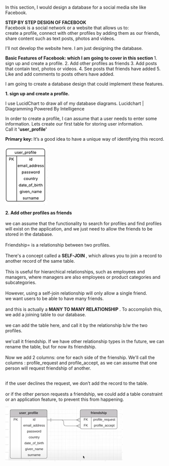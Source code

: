 In this section, I would design a database for a social media site like Facebook.		
		
<b> STEP BY STEP DESIGN OF FACEBOOK		</b>
<br>	Facebook is a social network or a website that allows us to:	
		create a profile,
		connect with other profiles by adding them as our friends,
		share content such as text posts, photos and videos.
		
I'll not develop the website here. I am just designing the database.	

	
<b> Basic Features of Facebook: which I am going to cover in this section </b>
	1. sign up and create a profile.
	2. Add other profiles as friends
	3. Add posts that contain text, photos or videos.
	4. See posts that friends have added
	5. Like and add comments to posts others have added.
	
I am going to create a database design that could implement these features.
	
<b> 1. sign up and create a profile. </b>
	
I use LucidChart to draw all of my database diagrams.
Lucidchart | Diagramming Powered By Intelligence
	
In order to create a profile, I can assume that a user needs to enter some information.
Lets create our first table for storing user information.  
Call it <b> 'user_profile'</b>

<b> Primary key: </b> 
It’s a good idea to have a unique way of identifying this record.

![image alt](https://github.com/hinaazubairr/SQL-Projects/blob/main/E-R%20diagrams/1.PNG?raw=true)


<b> 2. Add other profiles as friends		</b>
<br>			
	we can assume that the functionality to search for profiles and find profiles will exist on the application, and we just need to allow the friends to be stored in the database.		
<br>	Friendship= is a relationship between two profiles.		
<br> There's a concept called a <b> SELF-JOIN </b> , which allows you to join a record to another record of the same table.		
<br> This is useful for hierarchical relationships, such as employees and managers, where managers are also employees or product categories and subcategories.		
<br> However, using a self-join relationship will only allow a single friend.	
		we want users to be able to have many friends.	
<br> and this is actually a <b> MANY TO MANY RELATIONSHIP </b>. To accomplish this, we add a joining table to our database.		
<br> we can add the table here, and call it by the relationship b/w the two profiles.		
<br> we'call it friendship. If we have other relationship types in the future, we can rename the table, but for now its friendship.		
<br> Now we add 2 columns: one for each side of the frienship. We'll call the columns : profile_request and profile_accept, as we can assume that one person will request friendship of another.		
			
<br> if the user declines the request, we don’t add the record to the table.		
<br> or if the other person requests a friendship, we could add a table constraint or an application feature, to prevent this from happening.		
			

![image alt](https://github.com/hinaazubairr/SQL-Projects/blob/main/E-R%20diagrams/2.PNG?raw=true)
